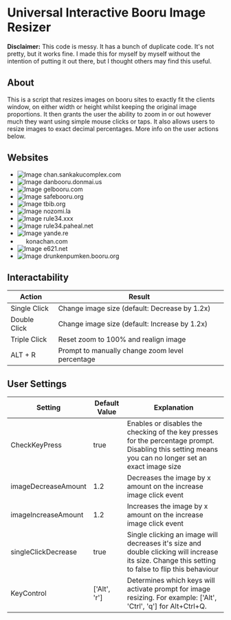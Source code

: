 Universal Interactive Booru Image Resizer
=========================================

**Disclaimer:** This code is messy. It has a bunch of duplicate code. It's not pretty, but it works fine. I made this for myself by myself without the intention of putting it out there, but I thought others may find this useful.

About
--------
This is a script that resizes images on booru sites to exactly fit the clients window, on either width or height whilst keeping the original image proportions. It then grants the user the ability to zoom in or out however much they want using simple mouse clicks or taps. It also allows users to resize images to exact decimal percentages. More info on the user actions below.


Websites
--------

  * ![Image](https://chan.sankakucomplex.com/favicon.ico "icon") chan.sankakucomplex.com
  * ![Image](https://danbooru.donmai.us/favicon.ico "icon") danbooru.donmai.us
  * ![Image](https://gelbooru.com//favicon.ico "icon") gelbooru.com
  * ![Image](https://safebooru.org/favicon.ico "icon") safebooru.org
  * ![Image](https://tbib.org//favicon.ico "icon") tbib.org
  * ![Image](https://nozomi.la//favicon.ico "icon") nozomi.la
  * ![Image](https://rule34.xxx/favicon.ico "icon") rule34.xxx
  * ![Image](https://rule34.paheal.net//favicon.ico "icon") rule34.paheal.net
  * ![Image](https://yande.re/favicon.ico "icon") yande.re
  * <img src="https://konachan.com/favicon.ico" width="16"> konachan.com
  * ![Image](https://e621.net//favicon.ico "icon") e621.net
  * ![Image](https://drunkenpumken.booru.org/favicon.ico "icon") drunkenpumken.booru.org
  
  Interactability 
  -----------
<table>
<thead>
  <tr>
    <th>Action</th>
    <th>Result</th>
  </tr>
</thead>
<tbody>
  <tr>
    <td>Single Click</td>
    <td>Change image size (default: Decrease by 1.2x)</td>
  </tr>
  <tr>
    <td>Double Click</td>
    <td>Change image size (default: Increase by 1.2x)</td>
  </tr>
  <tr>
    <td>Triple Click</td>
    <td>Reset zoom to 100% and realign image</td>
  </tr>
  <tr>
    <td>ALT + R</td>
    <td>Prompt to manually change zoom level percentage</td>
  </tr>
</tbody>
</table>

  User Settings 
  -----------
 <table>
<thead>
  <tr>
    <th>Setting</th>
    <th>Default Value</th>
    <th>Explanation</th>
  </tr>
</thead>
<tbody>
  <tr>
    <td>CheckKeyPress</td>
    <td>true</td>
    <td>Enables or disables the checking of the key presses for the percentage prompt. Disabling this setting means you can no longer set an exact image size</td>
  </tr>
  <tr>
    <td>imageDecreaseAmount</td>
    <td>1.2</td>
    <td>Decreases the image by x amount on the increase image click event</td>
  </tr>
  <tr>
    <td>imageIncreaseAmount</td>
    <td>1.2</td>
    <td>Increases the image by x amount on the increase image click event</td>
  </tr>
  <tr>
    <td>singleClickDecrease</td>
    <td>true</td>
    <td>Single clicking an image will decreases it's size and double clicking will increase its size. Change this setting to false to flip this behaviour</td>
  </tr>
  <tr>
    <td>KeyControl</td>
    <td>['Alt', 'r']</td>
    <td>Determines which keys will activate prompt for image resizing. For example: ['Alt', 'Ctrl', 'q'] for Alt+Ctrl+Q.</td>
  </tr>
</tbody>
</table>
